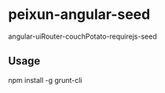 peixun-angular-seed
===================

angular-uiRouter-couchPotato-requirejs-seed

## Usage

npm install -g grunt-cli

